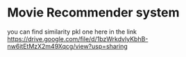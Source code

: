 # Movie Recommender system

you can find similarity pkl one here in the link
https://drive.google.com/file/d/1bzWrkdvlyKbhB-nw6itEtMzX2m49Xqcg/view?usp=sharing
